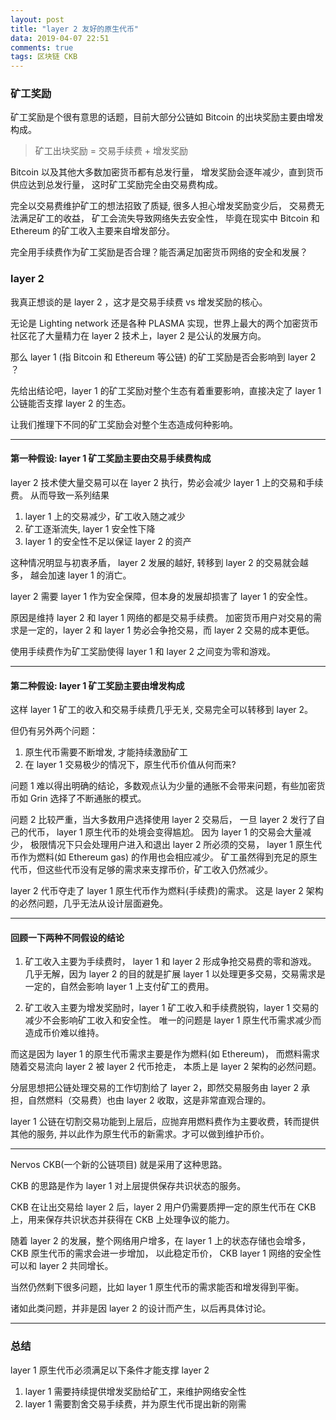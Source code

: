 ```yaml
---
layout: post
title: "layer 2 友好的原生代币"
data: 2019-04-07 22:51
comments: true
tags: 区块链 CKB
---
```


### 矿工奖励

矿工奖励是个很有意思的话题，目前大部分公链如 Bitcoin 的出块奖励主要由增发构成。

> 矿工出块奖励 = 交易手续费 + 增发奖励

Bitcoin 以及其他大多数加密货币都有总发行量，
增发奖励会逐年减少，直到货币供应达到总发行量，
这时矿工奖励完全由交易费构成。

完全以交易费维护矿工的想法招致了质疑, 
很多人担心增发奖励变少后，
交易费无法满足矿工的收益，
矿工会流失导致网络失去安全性，
毕竟在现实中 Bitcoin 和 Ethereum 的矿工收入主要来自增发部分。

完全用手续费作为矿工奖励是否合理？能否满足加密货币网络的安全和发展？

### layer 2

我真正想谈的是 layer 2 ，这才是交易手续费 vs 增发奖励的核心。

无论是 Lighting network 还是各种 PLASMA 实现，世界上最大的两个加密货币社区花了大量精力在 layer 2 技术上，layer 2 是公认的发展方向。

那么 layer 1 (指 Bitcoin 和 Ethereum 等公链) 的矿工奖励是否会影响到 layer 2 ？

先给出结论吧，layer 1 的矿工奖励对整个生态有着重要影响，直接决定了 layer 1 公链能否支撑 layer 2 的生态。

让我们推理下不同的矿工奖励会对整个生态造成何种影响。

---------------------

#### 第一种假设: layer 1 矿工奖励主要由交易手续费构成

layer 2 技术使大量交易可以在 layer 2 执行，势必会减少 layer 1 上的交易和手续费。
从而导致一系列结果

1. layer 1 上的交易减少，矿工收入随之减少
2. 矿工逐渐流失, layer 1 安全性下降
3. layer 1 的安全性不足以保证 layer 2 的资产

这种情况明显与初衷矛盾，
layer 2 发展的越好, 
转移到 layer 2 的交易就会越多，
越会加速 layer 1 的消亡。

layer 2 需要 layer 1 作为安全保障，但本身的发展却损害了 layer 1 的安全性。

原因是维持 layer 2 和 layer 1 网络的都是交易手续费。
加密货币用户对交易的需求是一定的，layer 2 和 layer 1 势必会争抢交易，而 layer 2 交易的成本更低。

使用手续费作为矿工奖励使得 layer 1 和 layer 2 之间变为零和游戏。

--------------------

#### 第二种假设: layer 1 矿工奖励主要由增发构成

这样 layer 1 矿工的收入和交易手续费几乎无关, 交易完全可以转移到 layer 2。

但仍有另外两个问题：

1. 原生代币需要不断增发, 才能持续激励矿工
2. 在 layer 1 交易极少的情况下，原生代币价值从何而来?

问题 1 难以得出明确的结论，多数观点认为少量的通胀不会带来问题，有些加密货币如 Grin 选择了不断通胀的模式。

问题 2 比较严重，当大多数用户选择使用 layer 2 交易后，
一旦 layer 2 发行了自己的代币，
layer 1 原生代币的处境会变得尴尬。
因为 layer 1 的交易会大量减少，
极限情况下只会处理用户进入和退出 layer 2 所必须的交易，
layer 1 原生代币作为燃料(如 Ethereum gas) 的作用也会相应减少。
矿工虽然得到充足的原生代币，但这些代币没有足够的需求来支撑币价，矿工收入仍然减少。

layer 2 代币夺走了 layer 1 原生代币作为燃料(手续费)的需求。
这是 layer 2 架构的必然问题，几乎无法从设计层面避免。

--------------------


#### 回顾一下两种不同假设的结论

1. 矿工收入主要为手续费时， layer 1 和 layer 2 形成争抢交易费的零和游戏。
几乎无解，因为 layer 2 的目的就是扩展 layer 1 以处理更多交易，交易需求是一定的，自然会影响 layer 1 上支付矿工的费用。

2. 矿工收入主要为增发奖励时，layer 1 矿工收入和手续费脱钩，layer 1 交易的减少不会影响矿工收入和安全性。
唯一的问题是 layer 1 原生代币需求减少而造成币价难以维持。

而这是因为 layer 1 的原生代币需求主要是作为燃料(如 Ethereum)，
而燃料需求随着交易流向 layer 2 被 layer 2 代币抢走，
本质上是 layer 2 架构的必然问题。

分层思想把公链处理交易的工作切割给了 layer 2，即然交易服务由 layer 2 承担，自然燃料（交易费）也由 layer 2 收取，这是非常直观合理的。

layer 1 公链在切割交易功能到上层后，应抛弃用燃料费作为主要收费，转而提供其他的服务, 并以此作为原生代币的新需求。才可以做到维护币价。

--------------------

Nervos CKB(一个新的公链项目) 就是采用了这种思路。

CKB 的思路是作为 layer 1 对上层提供保存共识状态的服务。

CKB 在让出交易给 layer 2 后，layer 2 用户仍需要质押一定的原生代币在 CKB 上，用来保存共识状态并获得在 CKB 上处理争议的能力。

随着 layer 2 的发展，整个网络用户增多，在 layer 1 上的状态存储也会增多，
CKB 原生代币的需求会进一步增加，
以此稳定币价，
CKB layer 1 网络的安全性可以和 layer 2 共同增长。

当然仍然剩下很多问题，比如 layer 1 原生代币的需求能否和增发得到平衡。

诸如此类问题，并非是因 layer 2 的设计而产生，以后再具体讨论。

--------------------

### 总结

layer 1 原生代币必须满足以下条件才能支撑 layer 2

1. layer 1 需要持续提供增发奖励给矿工，来维护网络安全性
2. layer 1 需要割舍交易手续费，并为原生代币提出新的刚需

